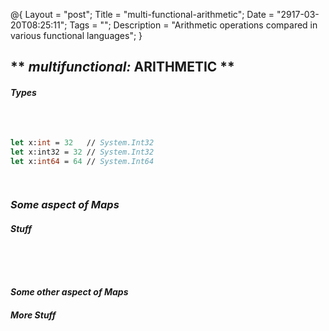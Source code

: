 @{
    Layout = "post";
    Title = "multi-functional-arithmetic";
    Date = "2917-03-20T08:25:11";
    Tags = "";
    Description = "Arithmetic operations compared in various functional languages";
}

<script>hljs.initHighlightingOnLoad();</script>

** _multifunctional:_ ARITHMETIC **
---------------------------------------------------------------------

##### Types #####

<div class="flex">

~~~~haskell



~~~~

~~~~fsharp

let x:int = 32   // System.Int32
let x:int32 = 32 // System.Int32
let x:int64 = 64 // System.Int64


~~~~

~~~~scala


~~~~

~~~~clojure

~~~~

</div>

### _Some aspect **of** Maps_ ###

##### Stuff #####

<div class="flex">

~~~~haskell

~~~~

~~~~fsharp

~~~~

~~~~scala

~~~~

~~~~clojure

~~~~

</div>

#### _Some other aspect **of** Maps_ ####

##### More Stuff #####

<div class="flex">

~~~~haskell

~~~~

~~~~fsharp

~~~~

~~~~scala

~~~~

~~~~clojure

~~~~

</div>

<script>initMultiFunctionalCodeBlocks();</script>
